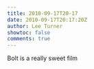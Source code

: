 ```yaml
---
title: 2010-09-17T20-17
date: 2010-09-17T20:17:20Z
author: Lee Turner
showtoc: false
comments: true
---
```


Bolt is a really sweet film

